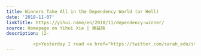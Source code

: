 ```yaml
---
title: Winners Take All in the Dependency World (or Hell)
date: '2018-11-07'
linkTitle: https://yihui.name/en/2018/11/dependency-winner/
source: Homepage on Yihui Xie | 谢益辉
description: |2-

          <p>Yesterday I read <a href="https://twitter.com/sarah_edo/status/1059616001937960960">a tweet on the marketing of software</a>, which encourages software engineers to promote their good software packages. It seems to be reasonable at the first glance. The problem, in my opinion, is that we are now living in this miserable age in which we are deeply manipulated by the <a href="https://en.wikipedia.org/wiki/Attention_economy">attention economy</a>.<sup class="footnote-ref" id="fnref:So-d
---
```

